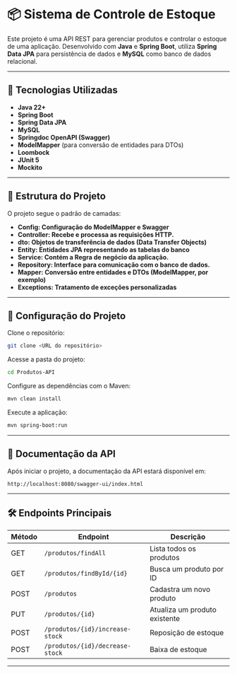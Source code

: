 # 📦 Sistema de Controle de Estoque

Este projeto é uma API REST para gerenciar produtos e controlar o estoque de uma aplicação. Desenvolvido com **Java** e **Spring Boot**, utiliza **Spring Data JPA** para persistência de dados e **MySQL** como banco de dados relacional.

---

## 🚀 Tecnologias Utilizadas

- **Java 22+**
- **Spring Boot**
- **Spring Data JPA**
- **MySQL**
- **Springdoc OpenAPI (Swagger)**
- **ModelMapper** (para conversão de entidades para DTOs)
- **Loombock**
- **JUnit 5**
- **Mockito**

---
## 📁 Estrutura do Projeto
O projeto segue o padrão de camadas:

- **Config: Configuração do ModelMapper e Swagger**
- **Controller: Recebe e processa as requisições HTTP.**
- **dto: Objetos de transferência de dados (Data Transfer Objects)**
- **Entity: Entidades JPA representando as tabelas do banco**
- **Service: Contém a Regra de negócio da aplicação.**
- **Repository: Interface para comunicação com o banco de dados.**
- **Mapper: Conversão entre entidades e DTOs (ModelMapper, por exemplo)**
- **Exceptions: Tratamento de exceções personalizadas**
---
## 🔧 Configuração do Projeto

Clone o repositório:

```bash
git clone <URL do repositório>
```

Acesse a pasta do projeto:

```bash
cd Produtos-API
```

Configure as dependências com o Maven:

```bash
mvn clean install
```

Execute a aplicação:

```bash
mvn spring-boot:run
```

---

## 📄 Documentação da API

Após iniciar o projeto, a documentação da API estará disponível em:

```
http://localhost:8080/swagger-ui/index.html
```

---

## 🛠️ Endpoints Principais

| Método | Endpoint                        | Descrição                          |
|--------|----------------------------------|--------------------------------------|
| GET    | `/produtos/findAll`              | Lista todos os produtos             |
| GET    | `/produtos/findById/{id}`        | Busca um produto por ID             |
| POST   | `/produtos`                      | Cadastra um novo produto            |
| PUT    | `/produtos/{id}`                 | Atualiza um produto existente       |
| POST   | `/produtos/{id}/increase-stock`  | Reposição de estoque                |
| POST   | `/produtos/{id}/decrease-stock`  | Baixa de estoque                    |

---

